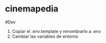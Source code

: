 # cinemapedia

#Dev

1. Copiar el .env.template y renombrarlo a .env
2. Cambiar las variables de entorno
